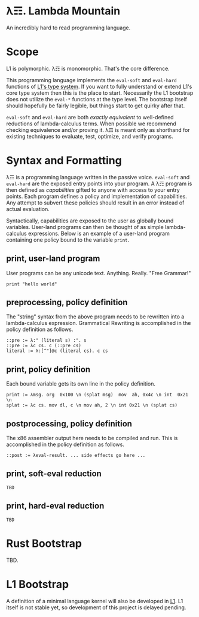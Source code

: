# λ☶. Lambda Mountain
An incredibly hard to read programming language.

# Scope

L1 is polymorphic. λ☶ is monomorphic. That's the core difference.

This programming language implements the `eval-soft` and `eval-hard` functions of [L1's type system](https://github.com/andrew-johnson-4/L1Pearls/blob/main/normalize_kindof.md).
If you want to fully understand or extend L1's core type system then this is the place to start.
Necessarily the L1 bootstrap does not utilize the `eval-*` functions at the type level.
The bootstrap itself should hopefully be fairly legible, but things start to get quirky after that.

`eval-soft` and `eval-hard` are both *exactly equivalent* to well-defined reductions of lambda-calculus terms.
When possible we recommend checking equivalence and/or proving it.
λ☶ is meant only as shorthand for existing techniques to evaluate, test, optimize, and verify programs.

# Syntax and Formatting

λ☶ is a programming language written in the passive voice.
`eval-soft` and `eval-hard` are the exposed entry points into your program.
A λ☶ program is then defined as *capabilities* gifted to anyone with access to your entry points.
Each program defines a policy and implementation of capabilities.
Any attempt to subvert these policies should result in an error instead of actual evaluation.

Syntactically, capabilities are exposed to the user as globally bound variables.
User-land programs can then be thought of as simple lambda-calculus expressions.
Below is an example of a user-land program containing one policy bound to the variable `print`.

## print, user-land program

User programs can be any unicode text. Anything. Really. "Free Grammar!"

```λ-calculus
print "hello world"
```

## preprocessing, policy definition

The "string" syntax from the above program needs to be rewritten into a lambda-calculus expression.
Grammatical Rewriting is accomplished in the policy definition as follows.

```λ☶
::pre := λ:" (literal s) :". s
::pre := λc cs. c (::pre cs)
literal := λ:[^"]@c (literal cs). c cs
```

## print, policy definition

Each bound variable gets its own line in the policy definition.

```λ☶
print := λmsg. org  0x100 \n (splat msg)  mov  ah, 0x4c \n int  0x21 \n
splat := λc cs. mov dl, c \n mov ah, 2 \n int 0x21 \n (splat cs)
```

## postprocessing, policy definition

The x86 assembler output here needs to be compiled and run.
This is accomplished in the policy definition as follows.

```λ☶
::post := λeval-result. ... side effects go here ...
```

## print, soft-eval reduction

```
TBD
```

## print, hard-eval reduction

```
TBD
```

# Rust Bootstrap

TBD.

# L1 Bootstrap

A definition of a minimal language kernel will also be developed in [L1](https://github.com/andrew-johnson-4/LSTS).
L1 itself is not stable yet, so development of this project is delayed pending.
